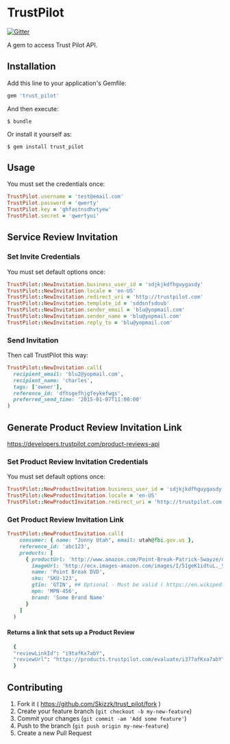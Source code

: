 # TrustPilot

[![Gitter](https://badges.gitter.im/Join%20Chat.svg)](https://gitter.im/Skizzk/trust_pilot?utm_source=badge&utm_medium=badge&utm_campaign=pr-badge&utm_content=badge)

A gem to access Trust Pilot API.

## Installation

Add this line to your application's Gemfile:

```ruby
gem 'trust_pilot'
```

And then execute:

    $ bundle

Or install it yourself as:

    $ gem install trust_pilot

## Usage

You must set the credentials once:
```ruby
TrustPilot.username = 'test@email.com'
TrustPilot.password = 'qwerty'
TrustPilot.key = 'ghfastnsdhvtyew'
TrustPilot.secret = 'qwertyui'
```

## Service Review Invitation 

### Set Invite Credentials

You must set default options once:
```ruby
TrustPilot::NewInvitation.business_user_id = 'sdjkjkdfhguygasdy'
TrustPilot::NewInvitation.locale = 'en-US'
TrustPilot::NewInvitation.redirect_uri = 'http://trustpilot.com'
TrustPilot::NewInvitation.template_id = 'sddsnfsdoub'
TrustPilot::NewInvitation.sender_email = 'blu@yopmail.com'
TrustPilot::NewInvitation.sender_name = 'blu@yopmail.com'
TrustPilot::NewInvitation.reply_to = 'blu@yopmail.com'
```

### Send Invitation

Then call TrustPilot this way:
```ruby
TrustPilot::NewInvitation.call(
  recipient_email: 'blu2@yopmail.com', 
  recipient_name: 'charles', 
  tags: ['owner'], 
  reference_id: 'dfhsgefhjgfeykefwgs', 
  preferred_send_time: '2015-01-07T11:00:00'
)
```

## Generate Product Review Invitation Link

https://developers.trustpilot.com/product-reviews-api

### Set Product Review Invitation Credentials

You must set default options once:
```ruby
TrustPilot::NewProductInvitation.business_user_id = 'sdjkjkdfhguygasdy'
TrustPilot::NewProductInvitation.locale = 'en-US'
TrustPilot::NewProductInvitation.redirect_uri = 'http://trustpilot.com'
```

### Get Product Review Invitation Link

```ruby
TrustPilot::NewProductInvitation.call(
    consumer: { name: "Jonny Utah", email: utah@fbi.gov.us },
    reference_id: 'abc123',
    products: [
      { productUrl: 'http://www.amazon.com/Point-Break-Patrick-Swayze/dp/B00AOQ8MOQ',
        imageUrl: 'http://ecx.images-amazon.com/images/I/51geK1idtuL._SX200_QL80_.jpg'
        name: 'Point Break DVD',
        sku: 'SKU-123', 
        gtin: 'GTIN', ## Optional - Must be valid ( https://en.wikipedia.org/wiki/Global_Trade_Item_Number )
        mpn: 'MPN-456',
        brand: 'Some Brand Name'
      }
    ]
  )
```

#### Returns a link that sets up a Product Review

```ruby
  {
  "reviewLinkId": "i9tafKx7abY",
  "reviewUrl": "https://products.trustpilot.com/evaluate/i377afKxa7abY"
  }
```


## Contributing

1. Fork it ( https://github.com/Skizzk/trust_pilot/fork )
2. Create your feature branch (`git checkout -b my-new-feature`)
3. Commit your changes (`git commit -am 'Add some feature'`)
4. Push to the branch (`git push origin my-new-feature`)
5. Create a new Pull Request

